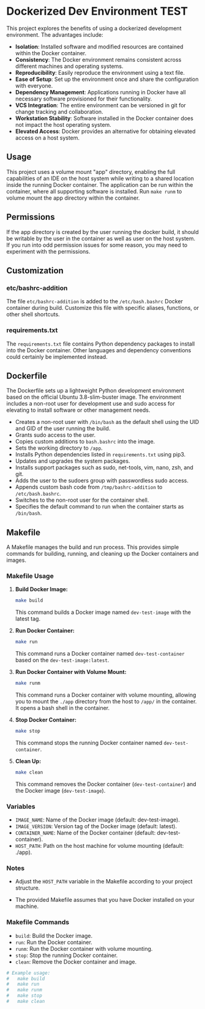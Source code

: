 # Dockerized Dev Environment TEST

This project explores the benefits of using a dockerized development environment. The advantages include:

* **Isolation**: Installed software and modified resources are contained within the Docker container.
* **Consistency**: The Docker environment remains consistent across different machines and operating systems.
* **Reproducibility**: Easily reproduce the environment using a text file.
* **Ease of Setup**: Set up the environment once and share the configuration with everyone.
* **Dependency Management**: Applications running in Docker have all necessary software provisioned for their functionality.
* **VCS Integration**: The entire environment can be versioned in git for change tracking and collaboration.
* **Workstation Stability**: Software installed in the Docker container does not impact the host operating system.
* **Elevated Access**: Docker provides an alternative for obtaining elevated access on a host system.

## Usage

This project uses a volume mount "app" directory, enabling the full capabilities of an IDE on the host system while writing to a shared location inside the running Docker container. The application can be run within the container, where all supporting software is installed. Run `make runm` to volume mount the app directory within the container. 

## Permissions

If the app directory is created by the user running the docker build, it should be writable by the user in the container as well as user on the host system. If you run into odd permission issues for some reason, you may need to experiment with the permissions.

## Customization

### etc/bashrc-addition

The file `etc/bashrc-addition` is added to the `/etc/bash.bashrc` Docker container during build. Customize this file with specific aliases, functions, or other shell shortcuts.

### requirements.txt

The `requirements.txt` file contains Python dependency packages to install into the Docker container. Other languages and dependency conventions could certainly be implemented instead.
## Dockerfile

The Dockerfile sets up a lightweight Python development environment based on the official Ubuntu 3.8-slim-buster image. The environment includes a non-root user for development use and sudo access for elevating to install software or other management needs.

- Creates a non-root user with `/bin/bash` as the default shell using the UID and GID of the user running the build.
- Grants sudo access to the user.
- Copies custom additions to `bash.bashrc` into the image.
- Sets the working directory to `/app`.
- Installs Python dependencies listed in `requirements.txt` using pip3.
- Updates and upgrades the system packages.
- Installs support packages such as sudo, net-tools, vim, nano, zsh, and git.
- Adds the user to the sudoers group with passwordless sudo access.
- Appends custom bash code from `/tmp/bashrc-addition` to `/etc/bash.bashrc`.
- Switches to the non-root user for the container shell.
- Specifies the default command to run when the container starts as `/bin/bash`.

## Makefile

A Makefile manages the build and run process. This provides simple commands for building, running, and cleaning up the Docker containers and images.

### Makefile Usage

1. **Build Docker Image:**

    ```bash
    make build
    ```

    This command builds a Docker image named `dev-test-image` with the latest tag.

2. **Run Docker Container:**

    ```bash
    make run
    ```

    This command runs a Docker container named `dev-test-container` based on the `dev-test-image:latest`.

3. **Run Docker Container with Volume Mount:**

    ```bash
    make runm
    ```

    This command runs a Docker container with volume mounting, allowing you to mount the `./app` directory from the host to `/app/` in the container. It opens a bash shell in the container.

4. **Stop Docker Container:**

    ```bash
    make stop
    ```

    This command stops the running Docker container named `dev-test-container`.

5. **Clean Up:**

    ```bash
    make clean
    ```

    This command removes the Docker container (`dev-test-container`) and the Docker image (`dev-test-image`).

### Variables

- `IMAGE_NAME`: Name of the Docker image (default: dev-test-image).
- `IMAGE_VERSION`: Version tag of the Docker image (default: latest).
- `CONTAINER_NAME`: Name of the Docker container (default: dev-test-container).
- `HOST_PATH`: Path on the host machine for volume mounting (default: ./app).

### Notes

- Adjust the `HOST_PATH` variable in the Makefile according to your project structure.

- The provided Makefile assumes that you have Docker installed on your machine.

### Makefile Commands

- `build`: Build the Docker image.
- `run`: Run the Docker container.
- `runm`: Run the Docker container with volume mounting.
- `stop`: Stop the running Docker container.
- `clean`: Remove the Docker container and image.

```bash
# Example usage:
#   make build
#   make run
#   make runm
#   make stop
#   make clean
